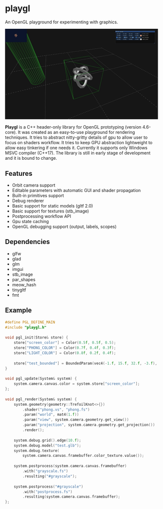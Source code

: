 # playgl
An OpenGL playground for experimenting with graphics.

<p align="center"><img src="examples/example.jpg" alt="example" width="600"/></p>

__Playgl__ is a C++ header-only library for OpenGL prototyping (version 4.6-core).
It was created as an easy-to-use playground for rendering techniques. It tries to abstract nitty-gritty details of gpu to allow user to focus on shaders workflow. It tries to keep GPU abstraction lightweight to allow easy tinkering if one needs it. Currently it supports only Windows MSVC compiler (C++17). The library is still in early stage of development and it is bound to change.

## Features
* Orbit camera support
* Editable parameters with automatic GUI and shader propagation
* Built-in primitives support
* Debug renderer
* Basic support for static models (gltf 2.0)
* Basic support for textures (stb_image)
* Postprocessing workflow API
* Gpu state caching
* OpenGL debugging support (output, labels, scopes)

## Dependencies
* glfw
* glad
* glm
* imgui
* stb_image
* par_shapes
* meow_hash
* tinygltf
* fmt

## Example
```c++
#define PGL_DEFINE_MAIN
#include "playgl.h"

void pgl_init(Store& store) {
    store["screen_color"] = Color(0.5f, 0.5f, 0.5);
    store["PHONG_COLOR"] = Color(0.7f, 0.4f, 0.3f);
    store["LIGHT_COLOR"] = Color(0.8f, 0.2f, 0.4f);

    store["test_bounded"] = BoundedParam(vec4(-1.f, 15.f, 32.f, -3.f), -5, 50);
}

void pgl_update(System& system) {
    system.camera.canvas.color = system.store["screen_color"];
};

void pgl_render(System& system) {
    system.geometry(geometry::TrefoilKnot<>{})
        .shader("phong.vs", "phong.fs")
        .param("world", mat4(1.f))
        .param("view", system.camera.geometry.get_view())
        .param("projection", system.camera.geometry.get_projection())
        .render();

    system.debug.grid().edge(10.f);
    system.debug.model("test.glb");
    system.debug.texture(
        system.camera.canvas.framebuffer.color_texture.value());

    system.postprocess(system.camera.canvas.framebuffer)
        .with("grayscale.fs")
        .resulting("#grayscale");

    system.postprocess("#grayscale")
        .with("postprocess.fs")
        .resulting(system.camera.canvas.framebuffer);
};
```
